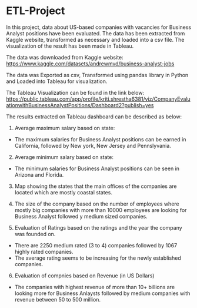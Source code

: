 # ETL-Project
In this project, data about US-based companies with vacancies for Business Analyst positions have been evaluated. The data has been extracted from Kaggle website, transformed as necessary and loaded into a csv file. The visualization of the result has been made in Tableau.

The data was downloaded from Kaggle website: https://www.kaggle.com/datasets/andrewmvd/business-analyst-jobs

The data was Exported as csv, Transformed using pandas library in Python and Loaded into Tableau for visualization. 

The Tableau Visualization can be found in the link below:
https://public.tableau.com/app/profile/kriti.shrestha6381/viz/CompanyEvaluationwithBusinessAnalystPositions/Dashboard2?publish=yes

The results extracted on Tableau dashboard can be described as below:

1. Average maximum salary based on state: 
- The maximum salaries for Business Analyst positions can be earned in California, followed by New york, New Jersey and Pennslyvania.

2. Average minimum salary based on state:
- The minimum salaries for Business Analyst positions can be seen in Arizona and Florida.

3. Map showing the states that the main offices of the companies are located which are mostly coastal states.

4. The size of the company based on the number of employees where mostly big companies with more than 10000 employees are looking for Business Analyst followed y medium sized companies.

5. Evaluation of Ratings based on the ratings and the year the company was founded on.
- There are 2250 medium rated (3 to 4) companies followed by 1067 highly rated companies.
- The average rating seems to be increasing for the newly established companies.

6. Evaluation of compnies based on Revenue (in US Dollars)
- The companies with highest revenue of more than 10+ billions are looking more for Business Anlaysts followed by medium companies with revenue between 50 to 500 million.

